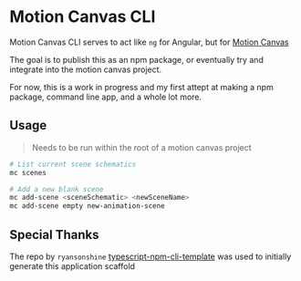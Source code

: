 # Motion Canvas CLI

Motion Canvas CLI serves to act like `ng` for Angular, but for [Motion Canvas](https://motioncanvas.io/)

The goal is to publish this as an npm package, or eventually try and integrate into the motion canvas project. 

For now, this is a work in progress and my first attept at making a npm package, command line app, and a whole lot more.

## Usage

> Needs to be run within the root of a motion canvas project

```bash
# List current scene schematics
mc scenes

# Add a new blank scene
mc add-scene <sceneSchematic> <newSceneName>
mc add-scene empty new-animation-scene
```

## Special Thanks

The repo by `ryansonshine` [typescript-npm-cli-template](https://github.com/ryansonshine/typescript-npm-cli-template) was used to initially generate this application scaffold